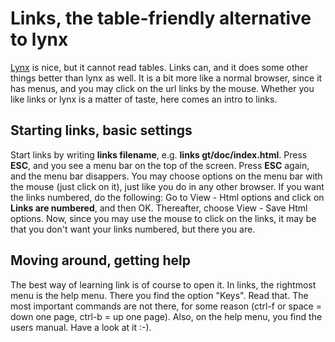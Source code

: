 # Links, the table-friendly alternative to lynx

[Lynx](docu-lynx.html) is nice, but it cannot read tables. Links can,
and it does some other things better than lynx as well. It is a bit more
like a normal browser, since it has menus, and you may click on the url
links by the mouse. Whether you like links or lynx is a matter of taste,
here comes an intro to links.

## Starting links, basic settings

Start links by writing **links filename**, e.g. **links
gt/doc/index.html**. Press **ESC**, and you see a menu bar on the top of
the screen. Press **ESC** again, and the menu bar disappers. You may
choose options on the menu bar with the mouse (just click on it), just
like you do in any other browser. If you want the links numbered, do the
following: Go to View - Html options and click on **Links are
numbered**, and then OK. Thereafter, choose View - Save Html options.
Now, since you may use the mouse to click on the links, it may be that
you don't want your links numbered, but there you are.

## Moving around, getting help

The best way of learning link is of course to open it. In links, the
rightmost menu is the help menu. There you find the option "Keys". Read
that. The most important commands are not there, for some reason (ctrl-f
or space = down one page, ctrl-b = up one page). Also, on the help menu,
you find the users manual. Have a look at it :-).
